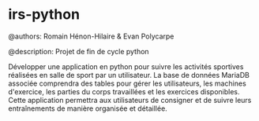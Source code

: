 # irs-python
@authors: Romain Hénon-Hilaire & Evan Polycarpe

@description: Projet de fin de cycle python

Développer une application en python pour suivre les activités sportives réalisées en salle de sport par un utilisateur. La base de données MariaDB associée comprendra des tables pour gérer les utilisateurs, les machines d'exercice, les parties du corps travaillées et les exercices disponibles. Cette application permettra aux utilisateurs de consigner et de suivre leurs entraînements de manière organisée et détaillée.
